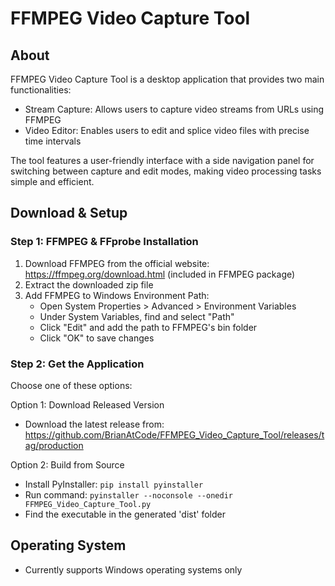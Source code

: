 # FFMPEG Video Capture Tool

## About
FFMPEG Video Capture Tool is a desktop application that provides two main functionalities:
- Stream Capture: Allows users to capture video streams from URLs using FFMPEG
- Video Editor: Enables users to edit and splice video files with precise time intervals

The tool features a user-friendly interface with a side navigation panel for switching between capture and edit modes, making video processing tasks simple and efficient.

## Download & Setup

### Step 1: FFMPEG & FFprobe Installation
1. Download FFMPEG from the official website: https://ffmpeg.org/download.html (included in FFMPEG package)
2. Extract the downloaded zip file
3. Add FFMPEG to Windows Environment Path:
   - Open System Properties > Advanced > Environment Variables
   - Under System Variables, find and select "Path"
   - Click "Edit" and add the path to FFMPEG's bin folder
   - Click "OK" to save changes

### Step 2: Get the Application
Choose one of these options:

Option 1: Download Released Version
- Download the latest release from: https://github.com/BrianAtCode/FFMPEG_Video_Capture_Tool/releases/tag/production

Option 2: Build from Source
- Install PyInstaller: `pip install pyinstaller`
- Run command: `pyinstaller --noconsole --onedir FFMPEG_Video_Capture_Tool.py`
- Find the executable in the generated 'dist' folder

## Operating System
- Currently supports Windows operating systems only